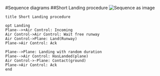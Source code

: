 #Sequence diagrams
##Short Landing procedure
![Sequence as image](http://www.websequencediagrams.com/cgi-bin/cdraw?lz=ICAgIHRpdGxlIFNob3J0IExhbmRpbmcgcHJvY2VkdXJlCgogICAgb3AAEgkACwVQbGFuZS0tPitBaXIgQ29udHJvbDogSW5jb20AGwgADwstPgAaDVdhaXQgZnJlZSBydW53YXkAHRIAWgU6AIEIBShSAB8FKQBsCwBADkFjawCBHgYAgQwIADILaW5nIHdpdGggcmFuZG9tIGR1cmF0aW9uAIE3DQCBNg1IYXNMYW5kZWQocGxhbmUAcQYAgT4NLQCBFgdDb250YWN0KGdyb3VuZACBAh4gICAgZW5k&s=modern-blue)

    title Short Landing procedure

    opt Landing
    Plane-->+Air Control: Incoming
    Air Control->Air Control: Wait free runway
    Air Control->Plane: Land(Runway)
    Plane->Air Control: Ack

    Plane-->Plane: Landing with random duration
    Plane-->Air Control: HasLanded(plane)
    Air Control->-Plane: Contact(ground)
    Plane->Air Control: Ack
    end

